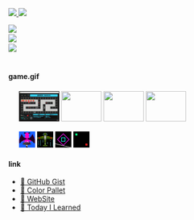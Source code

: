<p align="left"> 
  <a href="http://twitter.com/0x0553">
    <img height="20" src="https://img.shields.io/twitter/follow/0x0553?label=Twitter&logo=twitter&style=flat" />
  </a>
  <a href="https://github.com/TomSuzuki">
    <img height="20" src="https://img.shields.io/github/followers/TomSuzuki?label=GitHub&logo=github&style=flat" />
  </a>
</p>

<div align="left">
  <a href="https://github.com/anuraghazra/github-readme-stats">
    <img src="https://github-readme-stats.vercel.app/api?username=tomsuzuki&count_private=true&show_icons=true&hide_border=0&bg_color=F6F6F6&text_color=444444&title_color=333333&icon_color=111111&langs_count=10" />
  </a>
  <br>
  <a href="https://github.com/anuraghazra/github-readme-stats">
    <img src="https://github-readme-stats.vercel.app/api/top-langs/?username=tomsuzuki&layout=compact&hide_border=0&bg_color=F6F6F6&text_color=444444&title_color=333333&icon_color=111111&langs_count=10">
  </a>
  <br>
  <a href="https://github.com/anuraghazra/github-readme-stats">
    <img src="https://github-readme-stats.vercel.app/api/wakatime?username=TomSuzuki&layout=compact&hide_border=0&bg_color=F6F6F6&text_color=444444&title_color=333333&icon_color=111111&langs_count=10">
  </a>
</div>

<br>

<!-- <img src="https://github.com/TomSuzuki/tomsuzuki/blob/master/images/stat.svg" alt="Alternative Text"/> -->

#### game.gif

<div align="left" style="margin: 1.5em;">
  <img width="80px" height="60px" src="./img/10.gif" />
  <img width="80px" height="60px" src="./img/11.gif" />
  <img width="80px" height="60px" src="./img/12.gif" />
  <img width="80px" height="60px" src="./img/13.gif" />
  <br><br>
  <img width="32px" src="./img/01.gif" />
  <img width="32px" src="./img/02.gif" />
  <img width="32px" src="./img/03.gif" />
  <img width="32px" src="./img/04.gif" />
</div> 

#### link
- [💬 GitHub Gist](https://gist.github.com/TomSuzuki)
- [💙 Color Pallet](https://tomsuzuki.github.io/ColorPalette/)
- [🍣 WebSite](https://tomsuzuki.github.io/portfolio/)
- [📝 Today I Learned](https://tomsuzuki.github.io/til/)
